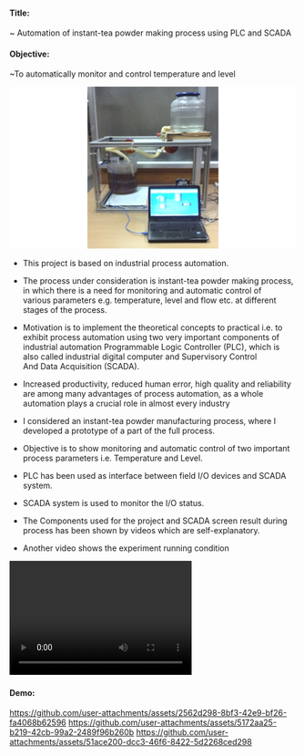 #### Title: 
~ Automation of instant-tea powder making process using PLC and SCADA

#### Objective:
~To automatically monitor and control temperature and level

![](ME_setup.jpg)

* This project is based on industrial process automation.

* The process under consideration is instant-tea powder making process, in which there is a need for monitoring and automatic control of  
  various parameters e.g. temperature, level and flow etc. at different stages of the process.

* Motivation is to implement the theoretical concepts to practical i.e. to exhibit process automation using two very important components     of industrial automation Programmable Logic Controller (PLC), which is also called industrial digital computer and Supervisory Control  
  And Data Acquisition (SCADA).

* Increased productivity, reduced human error, high quality and reliability are among many advantages of process automation, as a whole 
  automation plays a crucial role in almost every industry

* I considered an instant-tea powder manufacturing process, where I developed a prototype of a part of the full process.

* Objective is to show monitoring and automatic control of two important process parameters i.e. Temperature and Level.

* PLC has been used as interface between field I/O devices and SCADA system.

* SCADA system is used to monitor the I/O status.

* The Components used for the project and SCADA screen result during process has been shown by videos which are self-explanatory.

* Another video shows the experiment running condition

<video src="4_My_SCADA_RESULT_ Movie.mp4" width="320" height="200" controls preload></video>

#### Demo:
https://github.com/user-attachments/assets/2562d298-8bf3-42e9-bf26-fa4068b62596
https://github.com/user-attachments/assets/5172aa25-b219-42cb-99a2-2489f96b260b
https://github.com/user-attachments/assets/51ace200-dcc3-46f6-8422-5d2268ced298

